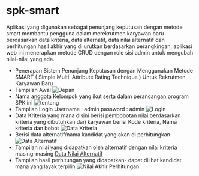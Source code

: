# spk-smart
Aplikasi yang digunakan sebagai penunjang keputusan dengan metode smart membantu pengguna dalam merekrutmen karyawan baru berdasarkan data kriteria, data alternatif, data nilai alternatif dan perhitungan hasil akhir yang di urutkan berdasarkan perangkingan, aplikasi web ini menerapkan metode CRUD dengan role sisi admin untuk mengubah nilai-nilai yang ada.
- Penerapan Sistem Penunjang Keputusan dengan Menggunakan Metode SMART ( Simple Multi. Attribute Rating Technique ) Untuk Rekrutmen Karyawan Baru
- Tampilan Awal 
![Depan](https://github.com/Aliffaridrhmn25/SPK-Smart/assets/135413797/b2cf8365-b7ed-4dec-afa3-5a76ccc92771)
- Nama anggota Kelompok yang ikut serta dalam perancangan program SPK ini
![tentang](https://github.com/Aliffaridrhmn25/SPK-Smart/assets/135413797/fc712e08-84d2-4fcb-a77a-2dbefa36c045)
- Tampilan Login
  Username : admin
  password : admin
![Login](https://github.com/Aliffaridrhmn25/SPK-Smart/assets/135413797/934be7e2-3454-4b1f-bfe7-b107e6f83663)
- Data Kriteria
  yang mana disini berisi pembobotan nilai berdasarkan kriteria yang dibutuhkan dari karyawan berisi Kode kriteria, Nama kriteria dan bobot
![Data Kriteria](https://github.com/Aliffaridrhmn25/SPK-Smart/assets/135413797/329b9a2f-3eb9-4684-ab48-57a92e71e744)
-  Berisi data alternatif/nama kandidat yang akan di perhitungkan
![Data Alternatif](https://github.com/Aliffaridrhmn25/SPK-Smart/assets/135413797/1271f5ba-cd3c-4d9d-95cf-1ffbc98a943e)
- Tampilan nilai yang didapatkan oleh alternatif dengan nilai kriteria masing-masing
[Data Nilai Alternatif](https://github.com/Aliffaridrhmn25/SPK-Smart/assets/135413797/f1fba0bf-1040-436c-9935-c83bd1963232)
- Tampilan hasil perhitungan yang didapatkan-
dapat dilihat kandidat mana yang layak terpilih
![Nilai Akhir Perhitungan](https://github.com/Aliffaridrhmn25/SPK-Smart/assets/135413797/18aa13ef-a7c6-40ae-93c2-f3f81d446ee9)
